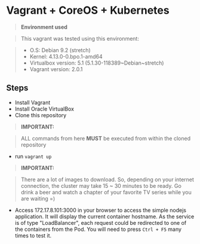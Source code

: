 # Vagrant + CoreOS + Kubernetes

> **Environment used**

> This vagrant was tested using this environment:

> * O.S: Debian 9.2 (stretch)
> * Kernel: 4.13.0-0.bpo.1-amd64
> * Virtualbox version: 5.1 (5.1.30-118389~Debian~stretch)
> * Vagrant version: 2.0.1


## Steps

* Install Vagrant
* Install Oracle VirtualBox
* Clone this repository

> **IMPORTANT:**

> ALL commands from here **MUST** be executed from within the cloned repository

* run `vagrant up`

> **IMPORTANT:**

> There are a lot of images to download. So, depending on your internet connection, the cluster may take 15 ~ 30 minutes to be ready. Go drink a beer and watch a chapter of your favorite TV series while you are waiting  =)

* Access 172.17.8.101:3000 in your browser to access the simple nodejs application. It will display the current container hostname. As the service is of type "LoadBalancer", each request could be redirected to one of the containers from the Pod. You will need to press `Ctrl + F5` many times to test it.

